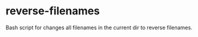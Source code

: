 reverse-filenames
=================

Bash script for changes all filenames in the current dir to reverse filenames.